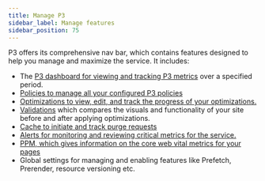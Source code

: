 ```yaml
---
title: Manage P3
sidebar_label: Manage features
sidebar_position: 75
---
```

P3 offers its comprehensive nav bar, which contains features designed to help you manage and maximize the service. It includes:

- The [P3 dashboard for viewing and tracking P3 metrics](../observation/p3-metrics.md) over a specified period.
- [Policies to manage all your configured P3 policies](manage-p3-policies.md)
- [Optimizations to view, edit, and track the progress of your optimizations.](./optimizations/)
- [Validations](view-p3-validations.md) which compares the visuals and functionality of your site before and after applying optimizations.
- [Cache to initiate and track purge requests](manage-p3-cache.md)
- [Alerts for monitoring and reviewing critical metrics for the service.](../observation/view-p3-alerts.md)
- [PPM, which gives information on the core web vital metrics for your pages](./manage-ppm-service.md)
- Global settings for managing and enabling features like Prefetch, Prerender, resource versioning etc. 